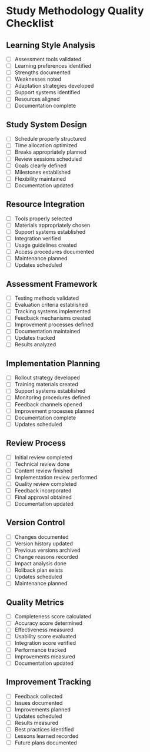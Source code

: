 # Study Methodology Quality Checklist

## Learning Style Analysis
- [ ] Assessment tools validated
- [ ] Learning preferences identified
- [ ] Strengths documented
- [ ] Weaknesses noted
- [ ] Adaptation strategies developed
- [ ] Support systems identified
- [ ] Resources aligned
- [ ] Documentation complete

## Study System Design
- [ ] Schedule properly structured
- [ ] Time allocation optimized
- [ ] Breaks appropriately planned
- [ ] Review sessions scheduled
- [ ] Goals clearly defined
- [ ] Milestones established
- [ ] Flexibility maintained
- [ ] Documentation updated

## Resource Integration
- [ ] Tools properly selected
- [ ] Materials appropriately chosen
- [ ] Support systems established
- [ ] Integration verified
- [ ] Usage guidelines created
- [ ] Access procedures documented
- [ ] Maintenance planned
- [ ] Updates scheduled

## Assessment Framework
- [ ] Testing methods validated
- [ ] Evaluation criteria established
- [ ] Tracking systems implemented
- [ ] Feedback mechanisms created
- [ ] Improvement processes defined
- [ ] Documentation maintained
- [ ] Updates tracked
- [ ] Results analyzed

## Implementation Planning
- [ ] Rollout strategy developed
- [ ] Training materials created
- [ ] Support systems established
- [ ] Monitoring procedures defined
- [ ] Feedback channels opened
- [ ] Improvement processes planned
- [ ] Documentation complete
- [ ] Updates scheduled

## Review Process
- [ ] Initial review completed
- [ ] Technical review done
- [ ] Content review finished
- [ ] Implementation review performed
- [ ] Quality review completed
- [ ] Feedback incorporated
- [ ] Final approval obtained
- [ ] Documentation updated

## Version Control
- [ ] Changes documented
- [ ] Version history updated
- [ ] Previous versions archived
- [ ] Change reasons recorded
- [ ] Impact analysis done
- [ ] Rollback plan exists
- [ ] Updates scheduled
- [ ] Maintenance planned

## Quality Metrics
- [ ] Completeness score calculated
- [ ] Accuracy score determined
- [ ] Effectiveness measured
- [ ] Usability score evaluated
- [ ] Integration score verified
- [ ] Performance tracked
- [ ] Improvements measured
- [ ] Documentation updated

## Improvement Tracking
- [ ] Feedback collected
- [ ] Issues documented
- [ ] Improvements planned
- [ ] Updates scheduled
- [ ] Results measured
- [ ] Best practices identified
- [ ] Lessons learned recorded
- [ ] Future plans documented 